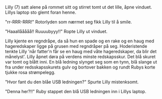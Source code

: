 Lilly (7) satt alene på rommet sitt og stirret tomt ut det lille, åpne vinduet. Lillys laptop sto glemt foran henne.

"rr-RRR-RRR!" Rotorlyden som nærmet seg fikk Lilly til å smile.

"Haaallååååå!! Ruuuubyyy!!" Ropte Lilly ut vinduet.



[](12:45)
Lilly kjente en regndråpe, da så hun en spade og en rake og en haug med hageredskaper ligge på grusen med regndråper på seg. Hoderistende tenkte Lilly 'når fatter'n får se en haug med våte hageredskaper, da blir det månelyst'. Lilly åpnet døra på verdens minste redskapsskur. Det blå skuret var tomt og blått inni. En blå ledning slynget seg som en tynn, blå slange ut fra under redsskapsskurets gulv og bortover bakken og rundt Rubys korte tjukke rosa strømpelegg.

"Hvor fant du den blåe USB ledningen?" Spurte Lilly mistenksomt.

"Denna her?!!" Ruby stappet den blå USB ledningen inn i Lillys laptop.